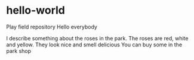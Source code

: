 # hello-world
Play field repository
Hello everybody

I describe something about the roses in the park.
The roses are red, white and yellow.
They look nice and smell delicious
You can buy some in the park shop
